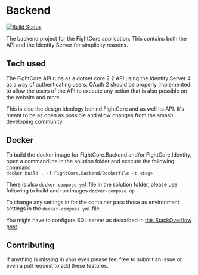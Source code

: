 # Backend

[![Build Status](https://travis-ci.com/FightCore/Backend.svg?branch=master)](https://travis-ci.com/FightCore/Backend)

The backend project for the FightCore application.
This contains both the API and the Identity Server for simplicity reasons.

## Tech used

The FightCore API runs as a dotnet core 2.2 API using the Identity Server 4 as
a way of authenticating users.
OAuth 2 should be properly implemented to allow the users of the API to execute
any action that is also possible on the website and more.

This is also the design ideology behind FightCore and as well its API.
It's meant to be as open as possible and allow changes from the smash developing community.

## Docker

To build the docker image for FightCore.Backend and/or FightCore.Identity,
open a commandline in the solution folder and execute the following command  
`docker build . -f FightCore.Backend/Dockerfile -t <tag>`  

There is also `docker-compose.yml` file in the solution folder,
please use following to build and run images `docker-compose up`  

To change any settings in for the container pass those as environment settings in the
`docker-compose.yml` file.  

You might have to configure SQL server as described in [this StackOverflow post](https://stackoverflow.com/a/50170217).

## Contributing

If anything is missing in your eyes please feel free to submit an issue or
even a pull request to add these features.
